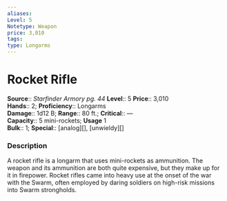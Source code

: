 ```yaml
---
aliases: 
Level: 5
Notetype: Weapon
price: 3,010
tags: 
type: Longarms
---
```


# Rocket Rifle

**Source**:: _Starfinder Armory pg. 44_
**Level**:: 5
**Price**:: 3,010  
**Hands**:: 2;
**Proficiency**:: Longarms  
**Damage**:: 1d12 B; **Range**:: 80 ft.;
**Critical**:: —  
**Capacity**:: 5 mini-rockets; **Usage** 1  
**Bulk**:: 1;
**Special**:: [analog][], [unwieldy][]

### Description

A rocket rifle is a longarm that uses mini-rockets as ammunition. The weapon and its ammunition are both quite expensive, but they make up for it in firepower. Rocket rifles came into heavy use at the onset of the war with the Swarm, often employed by daring soldiers on high-risk missions into Swarm strongholds.
